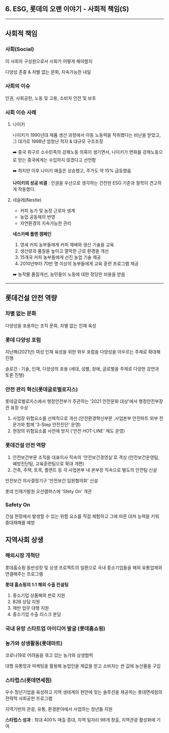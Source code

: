 ## 6. ESG, 롯데의 오랜 이야기 - 사회적 책임(S)

---



## 사회적 책임



### 사회(Social)

이 사회의 구성원으로서 사회가 어떻게 해야할지

다양성 존중 & 차별 없는 문화, 지속가능한 내일



### 사회의 이슈

인권, 사회공헌, 노동 및 고용, 소비자 안전 및 보호



### 사회 이슈 사례

1. 나이키

   나이키가 1990년대 제품 생산 과정에서 아동 노동력을 착취했다는 비난을 받았고, 그 대가로 1998년 엄청난 적자 & 대규모 구조조정

   :arrow_right: 중국 위구르 소수민족의 강제노동 의혹이 생기면서, 나이키가 면화를 강제노동으로 얻는 중국에게는 수입하지 않겠다고 선언함

   :arrow_right: 하지만 이후 나이키 매출은 상승했고, 주가도 약 15% 급등했음

   **나이키의 성공 비결** : 인권을 우선으로 생각하는 건전한 ESG 기준과 철학이 견고하게 작동했다.

   

2. 네슬레(Nestle)

   * 커피 농가 및 농장 근로자 생계
   * 농업 공동체의 번영
   * 자연환경의 지속가능한 관리

   

   **네스카페 플랜 캠페인**

   	1. 영세 커피 농부들에게 커피 재배와 생산 기술을 교육
   	1. 생산량과 품질을 높이고 열악한 근로 환경을 개선
   	1. 15개국 커피 농부들에게 선진 농업 기술 제공
   	1. 2010년부터 70만 명 이상의 농부들에게 교육 훈련 프로그램 제공

   :arrow_right: 농작물 품질개선, 농민들이 노동에 대한 정당한 비용을 받음

---



## 롯데건설 안전 역량

### 차별 없는 문화

다양성을 포용하는 조직 문화, 차별 없는 인재 육성



### 롯데 다양성 포럼 

지난해(2021년) 여성 인재 육성을 위한 와우 포럼을 다양성을 아우르는 주제로 확대해 진행

슬로건 : 기술, 인재, 다양성의 포용 (세대, 성별, 장애, 글로벌을 주제로 다양한 강연과 토론 진행)



### 안전 관리 혁신(롯데글로벌로지스)

롯데글로벌로지스에서 행정안전부가 주관하는 '2021 안전문화 대상'에서 행정안전부장관 표창 수상

1. 사업장 위험요소를 선제적으로 개선 (안전환경혁신부문 ,사업본부 안전파트 외부 전문가와 함께 '3-Step 안전진단' 운영)
2. 현장의 위험요소를 사전에 방지 ('안전 HOT-LINE' 제도 운영)



### 롯데건설 안전 역량

1. 안전보건부문 조직을 대표이사 직속의 '안전보건경영실'로 격상 (안전보건운영팀, 예방진단팀, 교육훈련팀으로 확대 개편)
2. 건축, 주택, 토목, 플랜트 등 각 사업본부 내 본부장 직속으로 별도의 안전팀 신설

안전보건 의사결정기구 '안전보건 임원협의회' 신설

롯데 인재가발원 오산캠퍼스에 'Sfety On' 개관

### Safety On

건설 현장에서 발생할 수 있는 위험 요소를 직접 체험하고 그에 따른 대처 능력을 키워 중대재해를 예방

 

## 지역사회 상생

### 해외시장 개척단

롯데홈쇼핑 동반성장 및 상생 프로젝트의 일환으로 국내 중소기업들을 해외 유통업체와 연결해주는 프로그램



**롯데 홈쇼핑의 1:1 해외 수출 컨설팅**

1. 중소기업 상품해외 판로 지원
2. B2B 상담 지원
3. 제반 업무 대행 지원
4. 중소기업 수출 리스크 분담



### 국내 유망 스타트업 아이디어 발굴 (롯데홈쇼핑)



### 농가와 상생활동(롯데마트)

코로나19로 어려움을 겪고 있는 농가와 상생협력

대형 유통망과 마케팅을 활용해 농업인을 제값을 받고 소비자는 싼 값에 농산물을 구입



### 스타럽스(롯데면세점)

우수 청년기업을 육성하고 지역 생테계의 현안에 맞는 솔루션을 제공하는 롯데면세점의 전략적 사회공헌 프로그램

지역기반의 관광, 유통, 환경분야에서 사업하는 청년들 지원

**스타럽스 성과** : 최대 400% 매출 증대, 지역 일자리 98개 창출, 지역관광 활성화에 기여
